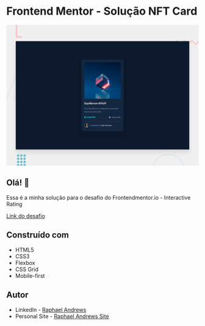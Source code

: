 # Frontend Mentor - Solução NFT Card

![Design preview for the NFT Card coding challenge](./assets/design/desktop-preview.jpg)

## Olá! 👋

Essa é a minha solução para o desafio do Frontendmentor.io - Interactive Rating

[Link do desafio](https://www.frontendmentor.io/challenges/nft-preview-card-component-SbdUL_w0U/hub/nft-preview-card-component-qCsoOjpbk)

## Construído com

- HTML5
- CSS3
- Flexbox
- CSS Grid
- Mobile-first

## Autor

- LinkedIn - [Raphael Andrews](https://www.linkedin.com/in/raphael-andrews/)
- Personal Site - [Raphael Andrews Site](https://raphaelandrews.github.io/Andrews.Me)